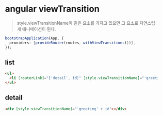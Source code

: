 # angular viewTransition

> style.viewTransitionName이 같은 요소를 가지고 있으면 그 요소로 자연스럽게 애니메이션이 된다.

```ts
bootstrapApplication(App, {
  providers: [provideRouter(routes, withViewTransitions())],
});
```

## list

```html
<ul>
  <li [routerLink]="['detail', id]" [style.viewTransitionName]="'greeting' + id"></li>
</ul>
```

## detail

```html
<div [style.viewTransitionName]="'greeting' + id"></div>
```
